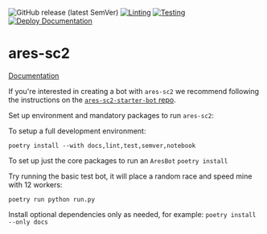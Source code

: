 ![GitHub release (latest SemVer)](https://img.shields.io/github/v/release/AresSC2/ares-sc2?color=brightgreen&sort=semver)
[![Linting](https://github.com/AresSC2/ares-sc2/actions/workflows/lint.yml/badge.svg)](https://github.com/AresSC2/ares-sc2/actions/workflows/lint.yml)
[![Testing](https://github.com/AresSC2/ares-sc2/actions/workflows/test.yml/badge.svg)](https://github.com/AresSC2/ares-sc2/actions/workflows/test.yml)
[![Deploy Documentation](https://github.com/AresSC2/ares-sc2/actions/workflows/pages.yml/badge.svg)](https://github.com/AresSC2/ares-sc2/actions/workflows/pages.yml)

# ares-sc2

[Documentation](https://aressc2.github.io/ares-sc2/index.html)

If you're interested in creating a bot with `ares-sc2` we recommend following the instructions on the
[`ares-sc2-starter-bot` repo](https://github.com/AresSC2/ares-sc2-starter-bot).

Set up environment and mandatory packages to run `ares-sc2`:

To setup a full development environment:

`poetry install --with docs,lint,test,semver,notebook`

To set up just the core packages to run an `AresBot`
`poetry install`

Try running the basic test bot, it will place a random race and speed mine with 12 workers:

`poetry run python run.py`

Install optional dependencies only as needed, for example:
`poetry install --only docs`
